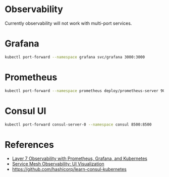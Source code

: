 # Observability

Currently observability will not work with multi-port services.

# Grafana

```bash
kubectl port-forward --namespace grafana svc/grafana 3000:3000
```

# Prometheus

```bash
kubectl port-forward --namespace prometheus deploy/prometheus-server 9090:9090
```

# Consul UI

```bash
kubectl port-forward consul-server-0 --namespace consul 8500:8500
```


# References

* [Layer 7 Observability with Prometheus, Grafana, and Kubernetes](https://learn.hashicorp.com/tutorials/consul/kubernetes-layer7-observability?in=consul/kubernetes-features)
* [Service Mesh Observability: UI Visualization](https://www.consul.io/docs/connect/observability/ui-visualization)
* https://github.com/hashicorp/learn-consul-kubernetes

